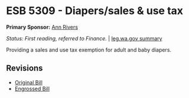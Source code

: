 # ESB 5309 - Diapers/sales & use tax
**Primary Sponsor:** [Ann Rivers](/person/leg/ann.rivers.md)

*Status: First reading, referred to Finance.* | [leg.wa.gov summary](https://app.leg.wa.gov/billsummary?BillNumber=5309&Year=2021)

Providing a sales and use tax exemption for adult and baby diapers.

## Revisions
* [Original Bill](1/)
* [Engrossed Bill](1/)